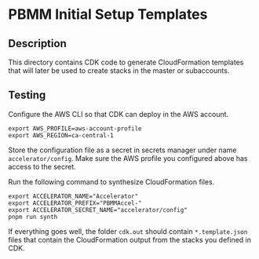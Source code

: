 # PBMM Initial Setup Templates

## Description

This directory contains CDK code to generate CloudFormation templates that will later be used to create stacks in the
master or subaccounts.

## Testing

Configure the AWS CLI so that CDK can deploy in the AWS account.

    export AWS_PROFILE=aws-account-profile
    export AWS_REGION=ca-central-1

Store the configuration file as a secret in secrets manager under name `accelerator/config`. Make sure the AWS profile
you configured above has access to the secret.

Run the following command to synthesize CloudFormation files.

    export ACCELERATOR_NAME="Accelerator"
    export ACCELERATOR_PREFIX="PBMMAccel-"
    export ACCELERATOR_SECRET_NAME="accelerator/config"
    pnpm run synth

If everything goes well, the folder `cdk.out` should contain `*.template.json` files that contain the CloudFormation
output from the stacks you defined in CDK.
